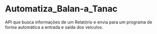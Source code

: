 # Automatiza_Balan-a_Tanac
API que busca informações de um Relatório e envia para um programa de forma automática a entrada e saída dos veículos. 
